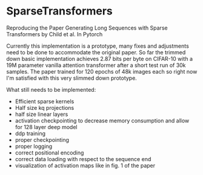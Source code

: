 # SparseTransformers
Reproducing the Paper Generating Long Sequences with Sparse Transformers by Child et al. In Pytorch

Currently this implementation is a prototype, many fixes and adjustments need to be done to accommodate the original paper. 
So far the trimmed down basic implementation achieves 2.87 bits per byte on CIFAR-10 with a 19M parameter vanilla attention transformer after a short test run of 30k samples. 
The paper trained for 120 epochs of 48k images each so right now I'm satisfied with this very slimmed down prototype. 

What still needs to be implemented: 
* Efficient sparse kernels
* Half size kq projections
* half size linear layers
* activation checkpointing to decrease memory consumption and allow for 128 layer deep model
* ddp training
* proper checkpointing
* proper logging
* correct positional encoding
* correct data loading with respect to the sequence end
* visualization of activation maps like in fig. 1 of the paper
